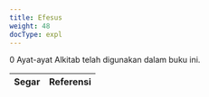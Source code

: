 ```yaml
---
title: Efesus
weight: 48
docType: expl
---
```


0 Ayat-ayat Alkitab telah digunakan dalam buku ini.

| Segar | Referensi |
|-------|-----------|
